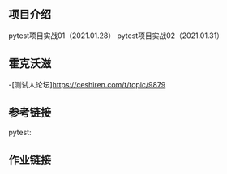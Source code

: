 ## 项目介绍
  pytest项目实战01（2021.01.28）
  pytest项目实战02（2021.01.31）
## 霍克沃滋
-[测试人论坛]https://ceshiren.com/t/topic/9879

## 参考链接
pytest:

## 作业链接

